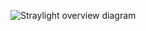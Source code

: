 ![Straylight overview diagram](https://docs.google.com/drawings/d/e/2PACX-1vQ6jvblZE08YtA-SIZa0z0A7-n1qIVCtoXztVaqNqwaSwhNMfEDWPp9b343p0dCNTbopG8HchNYuqes/pub?w=1297&amp;h=709)
<!-- Google Drawings: https://docs.google.com/drawings/d/1PxkF6Dihh-sgxdFr7nhgzRUeAxv5C_A6uspYYqYf8Pk/edit -->
